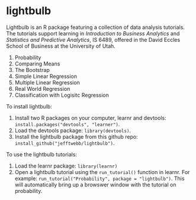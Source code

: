 # lightbulb
Lightbulb is an R package featuring a collection of data analysis tutorials.  The tutorials support learning in *Introduction to Business Analytics* and *Statistics and Predictive Analytics*, IS 6489, offered in the David Eccles School of Business at the University of Utah.

1. Probability
2. Comparing Means
3. The Bootstrap
4. Simple Linear Regression
5. Multiple Linear Regression
6. Real World Regression
7. Classification with Logisitc Regression

To install lightbulb:

1. Install two R packages on your computer, learnr and devtools: `install.packages("devtools", "learner")`. 
2. Load the devtools package: `library(devtools)`.
3. Install the lightbulb package from this github repo: `install_github("jefftwebb/lightbulb")`.  

To use the lightbulb tutorials:

1. Load the learnr package: `library(learnr)`
2. Open a lightbulb tutorial using the `run_tutorial()` function in learnr.  For example:  `run_tutorial("Probability", package = "lightbulb")`. This will automatically bring up a browswer window with the tutorial on probability.


